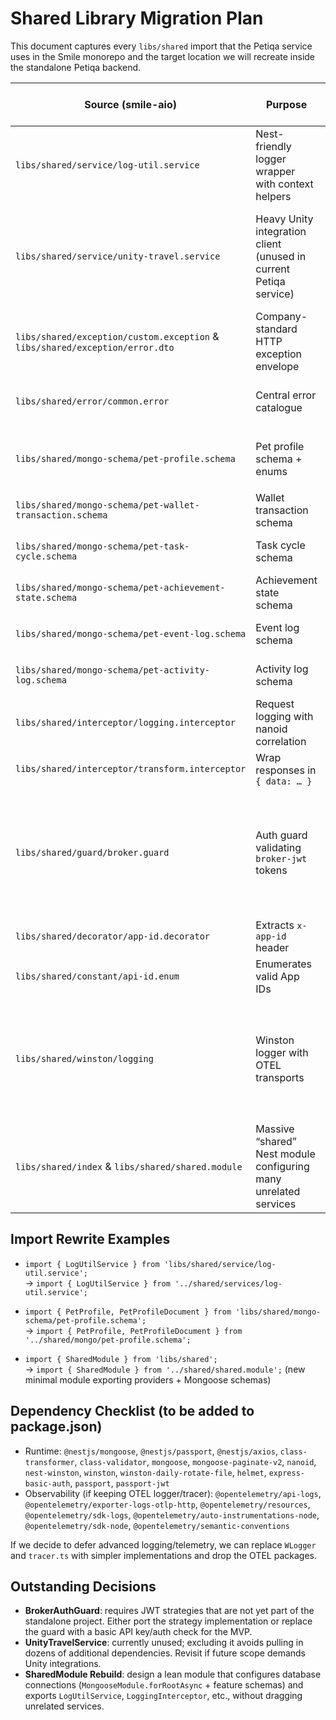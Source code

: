 # Shared Library Migration Plan

This document captures every `libs/shared` import that the Petiqa service uses in the Smile monorepo and the
target location we will recreate inside the standalone Petiqa backend.

| Source (smile-aio) | Purpose | Proposed target (Petiqa-Backend) | Extra dependencies / notes |
| --- | --- | --- | --- |
| `libs/shared/service/log-util.service` | Nest-friendly logger wrapper with context helpers | `src/shared/services/log-util.service.ts` | Depends only on `@nestjs/common` |
| `libs/shared/service/unity-travel.service` | Heavy Unity integration client (unused in current Petiqa service) | _Exclude for now_ | Only migrate if future scope requires Unity flows. Relies on many other shared services, Config, Axios, trackers, etc. |
| `libs/shared/exception/custom.exception` & `libs/shared/exception/error.dto` | Company-standard HTTP exception envelope | `src/shared/exceptions/custom.exception.ts`, `src/shared/exceptions/error.dto.ts` | Requires `@nestjs/common`; imports `CommonError` |
| `libs/shared/error/common.error` | Central error catalogue | `src/shared/errors/common.error.ts` | Keep structure identical; ensure constants remain tree-shakeable |
| `libs/shared/mongo-schema/pet-profile.schema` | Pet profile schema + enums | `src/shared/mongo/pet-profile.schema.ts` | Needs `@nestjs/mongoose`, `mongoose`, `mongoose-paginate-v2` |
| `libs/shared/mongo-schema/pet-wallet-transaction.schema` | Wallet transaction schema | `src/shared/mongo/pet-wallet-transaction.schema.ts` | Requires same packages as above |
| `libs/shared/mongo-schema/pet-task-cycle.schema` | Task cycle schema | `src/shared/mongo/pet-task-cycle.schema.ts` | Requires same packages as above |
| `libs/shared/mongo-schema/pet-achievement-state.schema` | Achievement state schema | `src/shared/mongo/pet-achievement-state.schema.ts` | Requires same packages as above |
| `libs/shared/mongo-schema/pet-event-log.schema` | Event log schema | `src/shared/mongo/pet-event-log.schema.ts` | Requires same packages as above |
| `libs/shared/mongo-schema/pet-activity-log.schema` | Activity log schema | `src/shared/mongo/pet-activity-log.schema.ts` | Requires same packages as above |
| `libs/shared/interceptor/logging.interceptor` | Request logging with nanoid correlation | `src/shared/interceptors/logging.interceptor.ts` | Needs `nanoid`, `LogUtilService` |
| `libs/shared/interceptor/transform.interceptor` | Wrap responses in `{ data: … }` | `src/shared/interceptors/transform.interceptor.ts` | No extra deps |
| `libs/shared/guard/broker.guard` | Auth guard validating `broker-jwt` tokens | `src/shared/guards/broker.guard.ts` | Requires `@nestjs/passport`, `passport`, `passport-jwt`, and availability of a broker strategy. Decide whether to port or replace with simplified auth. |
| `libs/shared/decorator/app-id.decorator` | Extracts `x-app-id` header | `src/shared/decorators/app-id.decorator.ts` | Depends on `AppId` enum |
| `libs/shared/constant/api-id.enum` | Enumerates valid App IDs | `src/shared/constants/api-id.enum.ts` | None |
| `libs/shared/winston/logging` | Winston logger with OTEL transports | `src/shared/logging/winston.logger.ts` | Requires `nest-winston`, `winston`, `winston-daily-rotate-file`, multiple `@opentelemetry/*` packages. Consider slimming for MVP. |
| `libs/shared/index` & `libs/shared/shared.module` | Massive “shared” Nest module configuring many unrelated services | _Replace with project-specific `SharedModule`_ | Build a trimmed module that exposes only the log util and Mongoose models Petiqa needs. |

## Import Rewrite Examples

- `import { LogUtilService } from 'libs/shared/service/log-util.service';`  
  → `import { LogUtilService } from '../shared/services/log-util.service';`

- `import { PetProfile, PetProfileDocument } from 'libs/shared/mongo-schema/pet-profile.schema';`  
  → `import { PetProfile, PetProfileDocument } from '../shared/mongo/pet-profile.schema';`

- `import { SharedModule } from 'libs/shared';`  
  → `import { SharedModule } from '../shared/shared.module';` (new minimal module exporting providers + Mongoose schemas)

## Dependency Checklist (to be added to package.json)

- Runtime: `@nestjs/mongoose`, `@nestjs/passport`, `@nestjs/axios`, `class-transformer`, `class-validator`, `mongoose`, `mongoose-paginate-v2`, `nanoid`, `nest-winston`, `winston`, `winston-daily-rotate-file`, `helmet`, `express-basic-auth`, `passport`, `passport-jwt`
- Observability (if keeping OTEL logger/tracer): `@opentelemetry/api-logs`, `@opentelemetry/exporter-logs-otlp-http`, `@opentelemetry/resources`, `@opentelemetry/sdk-logs`, `@opentelemetry/auto-instrumentations-node`, `@opentelemetry/sdk-node`, `@opentelemetry/semantic-conventions`

If we decide to defer advanced logging/telemetry, we can replace `WLogger` and `tracer.ts` with simpler implementations and drop the OTEL packages.

## Outstanding Decisions

- **BrokerAuthGuard**: requires JWT strategies that are not yet part of the standalone project. Either port the strategy implementation or replace the guard with a basic API key/auth check for the MVP.
- **UnityTravelService**: currently unused; excluding it avoids pulling in dozens of additional dependencies. Revisit if future scope demands Unity integrations.
- **SharedModule Rebuild**: design a lean module that configures database connections (`MongooseModule.forRootAsync` + feature schemas) and exports `LogUtilService`, `LoggingInterceptor`, etc., without dragging unrelated services.

